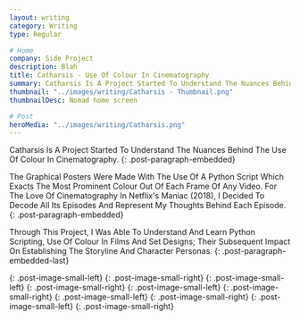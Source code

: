 ```yaml
---
layout: writing
category: Writing
type: Regular

# Home
company: Side Project
description: Blah
title: Catharsis - Use Of Colour In Cinematography
summary: Catharsis Is A Project Started To Understand The Nuances Behind The Use Of Colour In Cinematography.
thumbnail: "../images/writing/Catharsis - Thumbnail.png"
thumbnailDesc: Nomad home screen

# Post
heroMedia: "../images/writing/Catharsis.png"
---
```


Catharsis Is A Project Started To Understand The Nuances Behind The Use Of Colour In Cinematography.
{: .post-paragraph-embedded}

The Graphical Posters Were Made With The Use Of A Python Script Which Exacts The Most Prominent Colour Out Of Each Frame Of Any Video. For The Love Of Cinematography In Netflix's Maniac (2018), I Decided To Decode All Its Episodes And Represent My Thoughts Behind Each Episode.
{: .post-paragraph-embedded}

Through This Project, I Was Able To Understand And Learn Python Scripting, Use Of Colour In Films And Set Designs; Their Subsequent Impact On Establishing The Storyline And Character Personas.
{: .post-paragraph-embedded-last}

<img data-src="../images/writing/catharsis/catharsis-1.png">{: .post-image-small-left}
<img data-src="../images/writing/catharsis/catharsis-2.png">{: .post-image-small-right}
<img data-src="../images/writing/catharsis/catharsis-3.png">{: .post-image-small-left}
<img data-src="../images/writing/catharsis/catharsis-4.png">{: .post-image-small-right}
<img data-src="../images/writing/catharsis/catharsis-5.png">{: .post-image-small-left}
<img data-src="../images/writing/catharsis/catharsis-6.png">{: .post-image-small-right}
<img data-src="../images/writing/catharsis/catharsis-7.png">{: .post-image-small-left}
<img data-src="../images/writing/catharsis/catharsis-8.png">{: .post-image-small-right}
<img data-src="../images/writing/catharsis/catharsis-9.png">{: .post-image-small-left}
<img data-src="../images/writing/catharsis/catharsis-10.png">{: .post-image-small-right}
